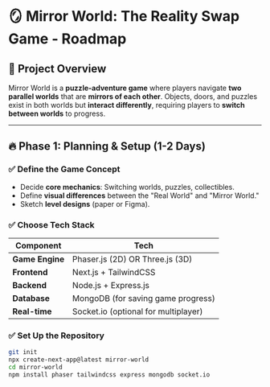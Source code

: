 # 🪞 Mirror World: The Reality Swap Game - Roadmap

## 📌 Project Overview

Mirror World is a **puzzle-adventure game** where players navigate **two parallel worlds** that are **mirrors of each other**. Objects, doors, and puzzles exist in both worlds but **interact differently**, requiring players to **switch between worlds** to progress.

---

## 🔥 Phase 1: Planning & Setup (1-2 Days)

### ✅ Define the Game Concept

- Decide **core mechanics**: Switching worlds, puzzles, collectibles.
- Define **visual differences** between the "Real World" and "Mirror World."
- Sketch **level designs** (paper or Figma).

### ✅ Choose Tech Stack

| Component       | Tech                                 |
| --------------- | ------------------------------------ |
| **Game Engine** | Phaser.js (2D) OR Three.js (3D)      |
| **Frontend**    | Next.js + TailwindCSS                |
| **Backend**     | Node.js + Express.js                 |
| **Database**    | MongoDB (for saving game progress)   |
| **Real-time**   | Socket.io (optional for multiplayer) |

### ✅ Set Up the Repository

```sh
git init
npx create-next-app@latest mirror-world
cd mirror-world
npm install phaser tailwindcss express mongodb socket.io
```
